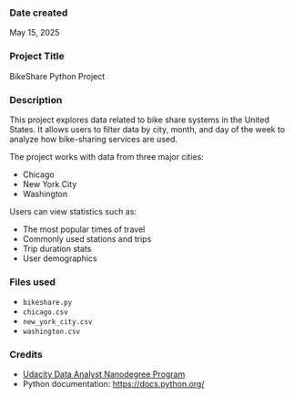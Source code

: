 ### Date created
May 15, 2025

### Project Title
BikeShare Python Project

### Description
This project explores data related to bike share systems in the United States. It allows users to filter data by city, month, and day of the week to analyze how bike-sharing services are used.

The project works with data from three major cities:
- Chicago
- New York City
- Washington

Users can view statistics such as:
- The most popular times of travel
- Commonly used stations and trips
- Trip duration stats
- User demographics

### Files used
- `bikeshare.py`
- `chicago.csv`
- `new_york_city.csv`
- `washington.csv`

### Credits
- [Udacity Data Analyst Nanodegree Program](https://www.udacity.com/)
- Python documentation: https://docs.python.org/